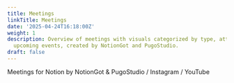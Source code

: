 ```yaml
---
title: Meetings
linkTitle: Meetings
date: '2025-04-24T16:18:00Z'
weight: 1
description: Overview of meetings with visuals categorized by type, attendees, and
  upcoming events, created by NotionGot and PugoStudio.
draft: false
---
```



<!-- Unsupported block type: column_list -->





<!-- Unsupported block type: synced_block -->

<!-- Unsupported block type: synced_block -->



<!-- Unsupported block type: divider -->

Meetings for Notion by NotionGot & PugoStudio  /   Instagram   /   YouTube

